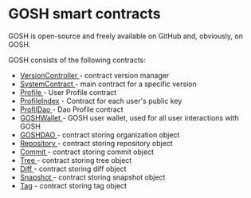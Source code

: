 # GOSH smart contracts

GOSH is open-source and freely available on GitHub and, obviously, on GOSH.

GOSH consists of the following contracts:

* [VersionController ](https://github.com/gosh-sh/gosh/blob/dev/contracts/gosh/versioncontroller.sol)- contract version manager
* [SystemContract ](https://github.com/gosh-sh/gosh/blob/dev/contracts/gosh/systemcontract.sol)- main contract for a specific version
* [Profile ](https://github.com/gosh-sh/gosh/blob/dev/contracts/gosh/profile.sol)- User Profile сontract
* [ProfileIndex](https://github.com/gosh-sh/gosh/blob/dev/contracts/gosh/profileindex.sol) - Contract for each user's public key
* [ProfilDao ](https://github.com/gosh-sh/gosh/blob/dev/contracts/gosh/profiledao.sol)- Dao Profile сontract
* [GOSHWallet ](https://github.com/gosh-sh/gosh/blob/dev/contracts/gosh/goshwallet.sol)- GOSH user wallet, used for all user interactions with GOSH
* [GOSHDAO ](https://github.com/gosh-sh/gosh/blob/dev/contracts/gosh/goshdao.sol)- contract storing organization object
* [Repository ](https://github.com/gosh-sh/gosh/blob/dev/contracts/gosh/repository.sol)- contract storing repository object
* [Commit ](https://github.com/gosh-sh/gosh/blob/dev/contracts/gosh/commit.sol)- contract storing commit object
* [Tree ](https://github.com/gosh-sh/gosh/blob/dev/contracts/gosh/tree.sol)- contract storing tree object
* [Diff ](https://github.com/gosh-sh/gosh/blob/dev/contracts/gosh/diff.sol)- contract storing diff object
* [Snapshot ](https://github.com/gosh-sh/gosh/blob/dev/contracts/gosh/snapshot.sol)- contract storing snapshot object
* [Tag](https://github.com/gosh-sh/gosh/blob/main/contracts/gosh/tag.sol) - contract storing tag object
